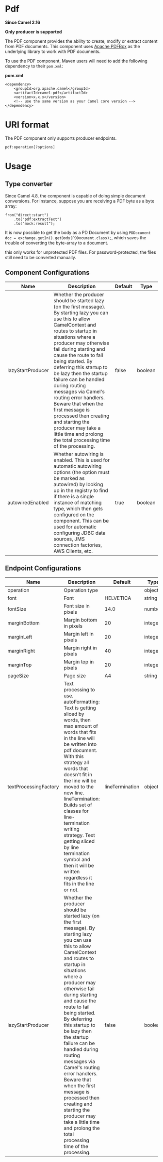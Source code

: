 # Pdf

**Since Camel 2.16**

**Only producer is supported**

The PDF component provides the ability to create, modify or extract
content from PDF documents. This component uses [Apache
PDFBox](https://pdfbox.apache.org/) as the underlying library to work
with PDF documents.

To use the PDF component, Maven users will need to add the following
dependency to their `pom.xml`:

**pom.xml**

    <dependency>
        <groupId>org.apache.camel</groupId>
        <artifactId>camel-pdf</artifactId>
        <version>x.x.x</version>
        <!-- use the same version as your Camel core version -->
    </dependency>

# URI format

The PDF component only supports producer endpoints.

    pdf:operation[?options]

# Usage

## Type converter

Since Camel 4.8, the component is capable of doing simple document
conversions. For instance, suppose you are receiving a PDF byte as a
byte array:

    from("direct:start")
        .to("pdf:extractText")
        .to("mock:result");

It is now possible to get the body as a PD Document by using
`PDDocument doc = exchange.getIn().getBody(PDDocument.class);`, which
saves the trouble of converting the byte-array to a document.

this only works for unprotected PDF files. For password-protected, the
files still need to be converted manually.

## Component Configurations

  
|Name|Description|Default|Type|
|---|---|---|---|
|lazyStartProducer|Whether the producer should be started lazy (on the first message). By starting lazy you can use this to allow CamelContext and routes to startup in situations where a producer may otherwise fail during starting and cause the route to fail being started. By deferring this startup to be lazy then the startup failure can be handled during routing messages via Camel's routing error handlers. Beware that when the first message is processed then creating and starting the producer may take a little time and prolong the total processing time of the processing.|false|boolean|
|autowiredEnabled|Whether autowiring is enabled. This is used for automatic autowiring options (the option must be marked as autowired) by looking up in the registry to find if there is a single instance of matching type, which then gets configured on the component. This can be used for automatic configuring JDBC data sources, JMS connection factories, AWS Clients, etc.|true|boolean|

## Endpoint Configurations

  
|Name|Description|Default|Type|
|---|---|---|---|
|operation|Operation type||object|
|font|Font|HELVETICA|string|
|fontSize|Font size in pixels|14.0|number|
|marginBottom|Margin bottom in pixels|20|integer|
|marginLeft|Margin left in pixels|20|integer|
|marginRight|Margin right in pixels|40|integer|
|marginTop|Margin top in pixels|20|integer|
|pageSize|Page size|A4|string|
|textProcessingFactory|Text processing to use. autoFormatting: Text is getting sliced by words, then max amount of words that fits in the line will be written into pdf document. With this strategy all words that doesn't fit in the line will be moved to the new line. lineTermination: Builds set of classes for line-termination writing strategy. Text getting sliced by line termination symbol and then it will be written regardless it fits in the line or not.|lineTermination|object|
|lazyStartProducer|Whether the producer should be started lazy (on the first message). By starting lazy you can use this to allow CamelContext and routes to startup in situations where a producer may otherwise fail during starting and cause the route to fail being started. By deferring this startup to be lazy then the startup failure can be handled during routing messages via Camel's routing error handlers. Beware that when the first message is processed then creating and starting the producer may take a little time and prolong the total processing time of the processing.|false|boolean|
